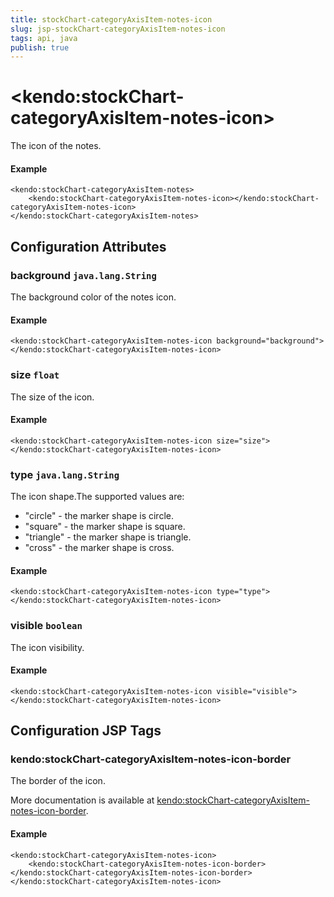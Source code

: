 ```yaml
---
title: stockChart-categoryAxisItem-notes-icon
slug: jsp-stockChart-categoryAxisItem-notes-icon
tags: api, java
publish: true
---
```


# \<kendo:stockChart-categoryAxisItem-notes-icon\>

The icon of the notes.

#### Example
    <kendo:stockChart-categoryAxisItem-notes>
        <kendo:stockChart-categoryAxisItem-notes-icon></kendo:stockChart-categoryAxisItem-notes-icon>
    </kendo:stockChart-categoryAxisItem-notes>

## Configuration Attributes

### background `java.lang.String`

The background color of the notes icon.

#### Example
    <kendo:stockChart-categoryAxisItem-notes-icon background="background">
    </kendo:stockChart-categoryAxisItem-notes-icon>

### size `float`

The size of the icon.

#### Example
    <kendo:stockChart-categoryAxisItem-notes-icon size="size">
    </kendo:stockChart-categoryAxisItem-notes-icon>

### type `java.lang.String`

The icon shape.The supported values are:
* "circle" - the marker shape is circle.
* "square" - the marker shape is square.
* "triangle" - the marker shape is triangle.
* "cross" - the marker shape is cross.

#### Example
    <kendo:stockChart-categoryAxisItem-notes-icon type="type">
    </kendo:stockChart-categoryAxisItem-notes-icon>

### visible `boolean`

The icon visibility.

#### Example
    <kendo:stockChart-categoryAxisItem-notes-icon visible="visible">
    </kendo:stockChart-categoryAxisItem-notes-icon>


##  Configuration JSP Tags

### kendo:stockChart-categoryAxisItem-notes-icon-border

The border of the icon.

More documentation is available at [kendo:stockChart-categoryAxisItem-notes-icon-border](/api/wrappers/jsp/stockchart/categoryaxisitem-notes-icon-border).

#### Example

    <kendo:stockChart-categoryAxisItem-notes-icon>
        <kendo:stockChart-categoryAxisItem-notes-icon-border></kendo:stockChart-categoryAxisItem-notes-icon-border>
    </kendo:stockChart-categoryAxisItem-notes-icon>

